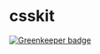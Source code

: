 # csskit

[![Greenkeeper badge](https://badges.greenkeeper.io/dyygtfx/csskit.svg)](https://greenkeeper.io/)